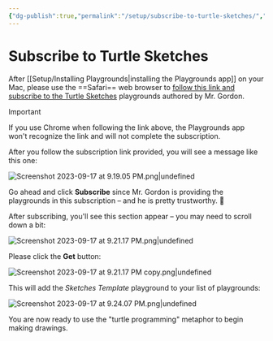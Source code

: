 ```yaml
---
{"dg-publish":true,"permalink":"/setup/subscribe-to-turtle-sketches/","dgHomeLink":true}
---
```


# Subscribe to Turtle Sketches

After [[Setup/Installing Playgrounds\|installing the Playgrounds app]] on your Mac, please use the ==Safari== web browser to [follow this link and subscribe to the Turtle Sketches](https://developer.apple.com/ul/sp0?url=https://russellgordon.ca/turtle-sketches/feed.json) playgrounds authored by Mr. Gordon.

> [!IMPORTANT]
> If you use Chrome when following the link above, the Playgrounds app won't recognize the link and will not complete the subscription.

After you follow the subscription link provided, you will see a message like this one:

![Screenshot 2023-09-17 at 9.19.05 PM.png|undefined](/img/user/Media/Screenshot%202023-09-17%20at%209.19.05%20PM.png)

Go ahead and click **Subscribe** since Mr. Gordon is providing the playgrounds in this subscription – and he is pretty trustworthy. 🙂

After subscribing, you'll see this section appear – you may need to scroll down a bit:

![Screenshot 2023-09-17 at 9.21.17 PM.png|undefined](/img/user/Media/Screenshot%202023-09-17%20at%209.21.17%20PM.png)

Please click the **Get** button:

![Screenshot 2023-09-17 at 9.21.17 PM copy.png|undefined](/img/user/Media/Screenshot%202023-09-17%20at%209.21.17%20PM%20copy.png)

This will add the *Sketches Template* playground to your list of playgrounds:

![Screenshot 2023-09-17 at 9.24.07 PM.png|undefined](/img/user/Media/Screenshot%202023-09-17%20at%209.24.07%20PM.png)

You are now ready to use the "turtle programming" metaphor to begin making drawings.